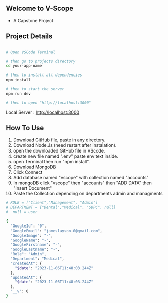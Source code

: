 
## Welcome to V-Scope

- A Capstone Project

## Project Details

```bash

# Open VSCode Terminal

# then go to projects directory
cd your-app-name

# then to install all dependencies
npm install

# then to start the server
npm run dev

# then to open "http://localhost:3000"

```

Local Server : [http://localhost:3000](http://localhost:3000) 

## How To Use

1. Download GitHub file, paste in any directory.
2. Download Node.Js (need restart after instalation).
3. open the downloaded GitHub file in VScode.
3. create new file named ".env" paste env text inside.
4. open Terminal then run "npm install".
5. Download MongoDB
6. Click Connect
7. Add database named "vscope" with collection named "accounts"
8. In mongoDB click "vscope" then "accounts" then "ADD DATA" then "Insert Document"
9. Paste the Collection depending on departments admin and managments

```bash
# ROLE = ["Client","Management", "Admin"]
# DEPARTMENT = ["Dental","Medical", "SDPC", null] 
#  null = user

{
  "GoogleId": "0",
  "GoogleEmail": "jameslayson.0@gmail.com",
  "GoogleImage": "-",
  "GoogleName": "-",
  "GoogleFirstname": "-",
  "GoogleLastname": "-",
  "Role": "Admin",
  "Department": "Medical",      
  "createdAt": {
    "$date": "2023-11-06T11:48:03.244Z"
  },
  "updatedAt": {
    "$date": "2023-11-06T11:48:03.244Z"
  },
  "__v": 0
}

```